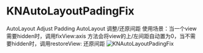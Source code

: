 # KNAutoLayoutPadingFix
AutoLayout Adjust Padding
AutoLayout 调整/还原间距
使用场景：当一个view需要hidden时，调用fixView:axis 方法会将view的上/左间距自动置为0，当不需要hidden时，调用restoreView: 还原间距
![KNAutoLayoutPadingFix](https://github.com/Mfk759853063/KNAutoLayoutPadingFix/blob/master/AutoLayoutPadingFix/KNAutoLayoutPaddingFix.gif)

